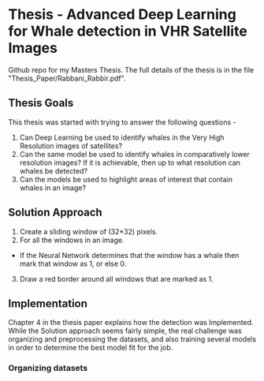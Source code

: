 # Thesis - Advanced Deep Learning for Whale detection in VHR Satellite Images
Github repo for my Masters Thesis. The full details of the thesis is in the file "Thesis_Paper/Rabbani_Rabbir.pdf".

## Thesis Goals
This thesis was started with trying to answer the following questions -
1. Can Deep Learning be used to identify whales in the Very High Resolution images of satellites?
2. Can the same model be used to identify whales in comparatively lower resolution images? If it is achievable, then up to what resolution can whales be detected?
3. Can the models be used to highlight areas of interest that contain whales in an image?

## Solution Approach
1. Create a sliding window of (32*32) pixels.
2. For all the windows in an image.
  - If the Neural Network determines that the window has a whale then mark that window as 1, or else 0.
3. Draw a red border around all windows that are marked as 1.

## Implementation
Chapter 4 in the thesis paper explains how the detection was Implemented. While the Solution approach seems fairly simple, the real challenge was organizing and preprocessing the datasets, and also training several models in order to determine the best model fit for the job.

### Organizing datasets



